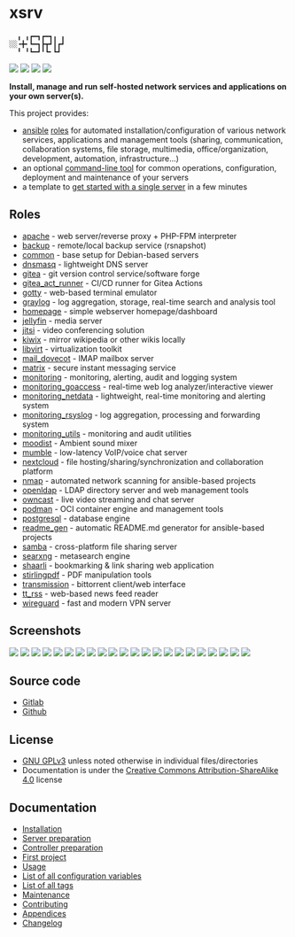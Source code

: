 # xsrv

```
  ╻ ╻┏━┓┏━┓╻ ╻
░░╺╋╸┗━┓┣┳┛┃┏┛
  ╹ ╹┗━┛╹┗╸┗┛ 
```

[![](https://gitlab.com/nodiscc/xsrv/badges/master/pipeline.svg)](https://gitlab.com/nodiscc/xsrv/-/pipelines)
[![](https://bestpractices.coreinfrastructure.org/projects/3647/badge)](https://bestpractices.coreinfrastructure.org/projects/3647)
[![](https://img.shields.io/badge/latest%20release-1.27.0-blue)](https://gitlab.com/nodiscc/xsrv/-/releases)
[![](https://img.shields.io/badge/docs-readthedocs-%232980B9)](https://xsrv.readthedocs.io)

**Install, manage and run self-hosted network services and applications on your own server(s).**

This project provides:

- [ansible](https://en.wikipedia.org/wiki/Ansible_%28software%29) [roles](#roles) for automated installation/configuration of various network services, applications and management tools (sharing, communication, collaboration systems, file storage, multimedia, office/organization, development, automation, infrastructure...)
- an optional [command-line tool](usage.md) for common operations, configuration, deployment and maintenance of your servers
- a template to [get started with a single server](installation.md) in a few minutes


## Roles
<!--BEGIN ROLES LIST-->
- [apache](https://gitlab.com/nodiscc/xsrv/-/tree/master/roles/apache) - web server/reverse proxy + PHP-FPM interpreter
- [backup](https://gitlab.com/nodiscc/xsrv/-/tree/master/roles/backup) - remote/local backup service (rsnapshot)
- [common](https://gitlab.com/nodiscc/xsrv/-/tree/master/roles/common) - base setup for Debian-based servers
- [dnsmasq](https://gitlab.com/nodiscc/xsrv/-/tree/master/roles/dnsmasq) - lightweight DNS server
- [gitea](https://gitlab.com/nodiscc/xsrv/-/tree/master/roles/gitea) - git version control service/software forge
- [gitea_act_runner](https://gitlab.com/nodiscc/xsrv/-/tree/master/roles/gitea_act_runner) - CI/CD runner for Gitea Actions
- [gotty](https://gitlab.com/nodiscc/xsrv/-/tree/master/roles/gotty) - web-based terminal emulator
- [graylog](https://gitlab.com/nodiscc/xsrv/-/tree/master/roles/graylog) - log aggregation, storage, real-time search and analysis tool
- [homepage](https://gitlab.com/nodiscc/xsrv/-/tree/master/roles/homepage) - simple webserver homepage/dashboard
- [jellyfin](https://gitlab.com/nodiscc/xsrv/-/tree/master/roles/jellyfin) - media server
- [jitsi](https://gitlab.com/nodiscc/xsrv/-/tree/master/roles/jitsi) - video conferencing solution
- [kiwix](https://gitlab.com/nodiscc/xsrv/-/tree/master/roles/kiwix) - mirror wikipedia or other wikis locally
- [libvirt](https://gitlab.com/nodiscc/xsrv/-/tree/master/roles/libvirt) - virtualization toolkit
- [mail_dovecot](https://gitlab.com/nodiscc/xsrv/-/tree/master/roles/mail_dovecot) - IMAP mailbox server
- [matrix](https://gitlab.com/nodiscc/xsrv/-/tree/master/roles/matrix) - secure instant messaging service
- [monitoring](https://gitlab.com/nodiscc/xsrv/-/tree/master/roles/monitoring) - monitoring, alerting, audit and logging system
- [monitoring_goaccess](https://gitlab.com/nodiscc/xsrv/-/tree/master/roles/monitoring_goaccess) - real-time web log analyzer/interactive viewer
- [monitoring_netdata](https://gitlab.com/nodiscc/xsrv/-/tree/master/roles/monitoring_netdata) - lightweight, real-time monitoring and alerting system
- [monitoring_rsyslog](https://gitlab.com/nodiscc/xsrv/-/tree/master/roles/monitoring_rsyslog) - log aggregation, processing and forwarding system
- [monitoring_utils](https://gitlab.com/nodiscc/xsrv/-/tree/master/roles/monitoring_utils) - monitoring and audit utilities
- [moodist](https://gitlab.com/nodiscc/xsrv/-/tree/master/roles/moodist) - Ambient sound mixer
- [mumble](https://gitlab.com/nodiscc/xsrv/-/tree/master/roles/mumble) - low-latency VoIP/voice chat server
- [nextcloud](https://gitlab.com/nodiscc/xsrv/-/tree/master/roles/nextcloud) - file hosting/sharing/synchronization and collaboration platform
- [nmap](https://gitlab.com/nodiscc/xsrv/-/tree/master/roles/nmap) - automated network scanning for ansible-based projects
- [openldap](https://gitlab.com/nodiscc/xsrv/-/tree/master/roles/openldap) - LDAP directory server and web management tools
- [owncast](https://gitlab.com/nodiscc/xsrv/-/tree/master/roles/owncast) - live video streaming and chat server
- [podman](https://gitlab.com/nodiscc/xsrv/-/tree/master/roles/podman) - OCI container engine and management tools
- [postgresql](https://gitlab.com/nodiscc/xsrv/-/tree/master/roles/postgresql) - database engine
- [readme_gen](https://gitlab.com/nodiscc/xsrv/-/tree/master/roles/readme_gen) - automatic README.md generator for ansible-based projects
- [samba](https://gitlab.com/nodiscc/xsrv/-/tree/master/roles/samba) - cross-platform file sharing server
- [searxng](https://gitlab.com/nodiscc/xsrv/-/tree/master/roles/searxng) - metasearch engine
- [shaarli](https://gitlab.com/nodiscc/xsrv/-/tree/master/roles/shaarli) - bookmarking & link sharing web application
- [stirlingpdf](https://gitlab.com/nodiscc/xsrv/-/tree/master/roles/stirlingpdf) - PDF manipulation tools
- [transmission](https://gitlab.com/nodiscc/xsrv/-/tree/master/roles/transmission) - bittorrent client/web interface
- [tt_rss](https://gitlab.com/nodiscc/xsrv/-/tree/master/roles/tt_rss) - web-based news feed reader
- [wireguard](https://gitlab.com/nodiscc/xsrv/-/tree/master/roles/wireguard) - fast and modern VPN server
<!--END ROLES LIST-->

## Screenshots

[![](https://gitlab.com/nodiscc/toolbox/-/raw/master/DOC/SCREENSHOTS/netdata-dashboard-thumb.png)](https://gitlab.com/nodiscc/xsrv/-/tree/master/roles/monitoring_netdata)
[![](https://gitlab.com/nodiscc/toolbox/-/raw/master/DOC/SCREENSHOTS/LNaAH2L.png)](https://gitlab.com/nodiscc/xsrv/-/tree/master/roles/nextcloud)
[![](https://gitlab.com/nodiscc/toolbox/-/raw/master/DOC/SCREENSHOTS/5TXg6vm.png)](https://gitlab.com/nodiscc/xsrv/-/tree/master/roles/tt_rss)
[![](https://gitlab.com/nodiscc/toolbox/-/raw/master/DOC/SCREENSHOTS/Jlmj0iE.png)](https://gitlab.com/nodiscc/xsrv/-/tree/master/roles/shaarli)
[![](https://gitlab.com/nodiscc/toolbox/-/raw/master/DOC/SCREENSHOTS/8cAGkf2.png)](https://gitlab.com/nodiscc/xsrv/-/tree/master/roles/gitea)
[![](https://gitlab.com/nodiscc/toolbox/-/raw/master/DOC/SCREENSHOTS/Imb0dqO.png)](https://gitlab.com/nodiscc/xsrv/-/tree/master/roles/transmission)
[![](https://gitlab.com/nodiscc/toolbox/-/raw/master/DOC/SCREENSHOTS/6Im61B0.png)](https://gitlab.com/nodiscc/xsrv/-/tree/master/roles/mumble)
[![](https://gitlab.com/nodiscc/toolbox/-/raw/master/DOC/SCREENSHOTS/REzcZVh.png)](https://gitlab.com/nodiscc/xsrv/-/tree/master/roles/openldap)
[![](https://gitlab.com/nodiscc/toolbox/-/raw/master/DOC/SCREENSHOTS/udEAnKA.png)](https://gitlab.com/nodiscc/xsrv/-/tree/master/roles/matrix)
[![](https://gitlab.com/nodiscc/toolbox/-/raw/master/DOC/SCREENSHOTS/Vvdj3Zu.png)](https://gitlab.com/nodiscc/xsrv/-/tree/master/roles/homepage)
[![](https://gitlab.com/nodiscc/toolbox/-/raw/master/DOC/SCREENSHOTS/H3PIWrt.png)](https://gitlab.com/nodiscc/xsrv/-/tree/master/roles/jellyfin)
[![](https://gitlab.com/nodiscc/toolbox/-/raw/master/DOC/SCREENSHOTS/wa3pkyJ.png)](https://gitlab.com/nodiscc/xsrv/-/tree/master/roles/graylog)
[![](https://gitlab.com/nodiscc/toolbox/-/raw/master/DOC/SCREENSHOTS/g0jUMXE.jpg)](https://gitlab.com/nodiscc/xsrv/-/tree/master/roles/jitsi)
[![](https://gitlab.com/nodiscc/toolbox/-/raw/master/DOC/SCREENSHOTS/v3lHJGx.png)](https://gitlab.com/nodiscc/xsrv/-/tree/master/roles/readme_gen)
[![](https://gitlab.com/nodiscc/toolbox/-/raw/master/DOC/SCREENSHOTS/XYmHNqT.png)](https://gitlab.com/nodiscc/xsrv/-/tree/master/roles/libvirt)
[![](https://gitlab.com/nodiscc/toolbox/-/raw/master/DOC/SCREENSHOTS/goaccess-bright-thumb.png)](https://gitlab.com/nodiscc/xsrv/-/tree/master/roles/monitoring_goaccess)
[![](https://gitlab.com/nodiscc/toolbox/-/raw/master/DOC/SCREENSHOTS/owncast-thumb.png)](https://gitlab.com/nodiscc/xsrv/-/tree/master/roles/owncast)
[![](https://gitlab.com/nodiscc/toolbox/-/raw/master/DOC/SCREENSHOTS/searxng-thumb.png)](https://gitlab.com/nodiscc/xsrv/-/tree/master/roles/searxng)
[![](https://gitlab.com/nodiscc/toolbox/-/raw/master/DOC/SCREENSHOTS/nmap-thumb.png)](https://gitlab.com/nodiscc/xsrv/-/tree/master/roles/nmap)
[![](https://gitlab.com/nodiscc/toolbox/-/raw/master/DOC/SCREENSHOTS/stirlingpdf-thumb.png)](https://gitlab.com/nodiscc/xsrv/-/tree/master/roles/stirlingpdf)
[![](https://gitlab.com/nodiscc/toolbox/-/raw/master/DOC/SCREENSHOTS/moodist-thumb.png)](https://gitlab.com/nodiscc/xsrv/-/tree/master/roles/moodist)
[![](https://gitlab.com/nodiscc/toolbox/-/raw/master/DOC/SCREENSHOTS/kiwix2_thumb.png)](https://gitlab.com/nodiscc/xsrv/-/tree/master/roles/kiwix)


## Source code

- [Gitlab](https://gitlab.com/nodiscc/xsrv)
- [Github](https://github.com/nodiscc/xsrv)


## License

- [GNU GPLv3](https://gitlab.com/nodiscc/xsrv/-/blob/master/LICENSE) unless noted otherwise in individual files/directories
- Documentation is under the [Creative Commons Attribution-ShareAlike 4.0](https://creativecommons.org/licenses/by-sa/4.0/) license


## Documentation

- [Installation](installation.md)
- [Server preparation](installation/server-preparation.md)
- [Controller preparation](installation/controller-preparation.md)
- [First project](installation/first-project.md)
- [Usage](usage.md)
- [List of all configuration variables](configuration-variables.md)
- [List of all tags](tags.md)
- [Maintenance](maintenance.md)
- [Contributing](contributing.md)
- [Appendices](appendices.md)
- [Changelog](https://gitlab.com/nodiscc/xsrv/-/blob/master/CHANGELOG.md)



